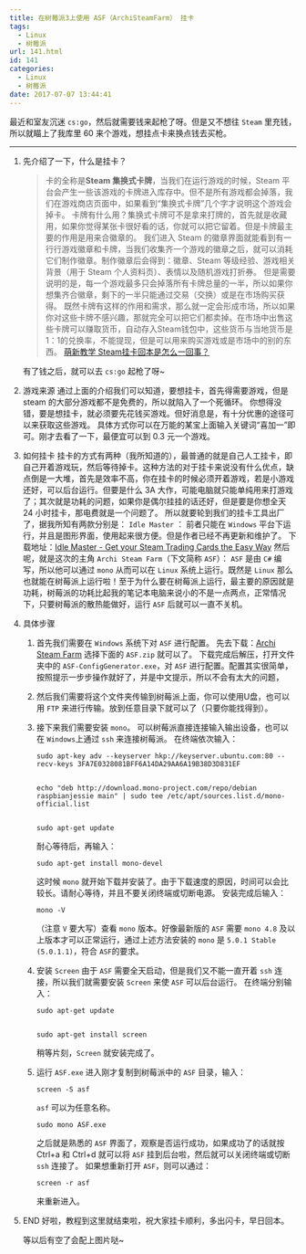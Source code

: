 ```yaml
---
title: 在树莓派3上使用 ASF（ArchiSteamFarm） 挂卡
tags:
  - Linux
  - 树莓派
url: 141.html
id: 141
categories:
  - Linux
  - 树莓派
date: 2017-07-07 13:44:41
---
```


最近和室友沉迷 `cs:go`，然后就需要钱来起枪了呀。但是又不想往 `Steam` 里充钱，所以就瞄上了我库里 60 来个游戏，想挂点卡来换点钱去买枪。

* * *

1.  先介绍了一下，什么是挂卡？
    
    > 卡的全称是**Steam 集换式卡牌**，当我们在运行游戏的时候，Steam 平台会产生一些该游戏的卡牌进入库存中。但不是所有游戏都会掉落，我们在游戏商店页面中，如果看到“集换式卡牌”几个字才说明这个游戏会掉卡。 卡牌有什么用？集换式卡牌可不是拿来打牌的，首先就是收藏用，如果你觉得某张卡很好看的话，你就可以把它留着。但是卡牌最主要的作用是用来合徽章的。 我们进入 Steam 的徽章界面就能看到有一行行游戏徽章和卡牌，当我们收集齐一个游戏的徽章之后，就可以消耗它们制作徽章。制作徽章后会得到：徽章、Steam 等级经验、游戏相关背景（用于 Steam 个人资料页）、表情以及随机游戏打折券。 但是需要说明的是，每一个游戏最多只会掉落所有卡牌总量的一半，所以如果你想集齐合徽章，剩下的一半只能通过交易（交换）或是在市场购买获得。 既然卡牌有这样的作用和需求，那么就一定会形成市场，所以如果你对这些卡牌不感兴趣，那就完全可以把它们都卖掉。在市场中出售这些卡牌可以赚取货币，自动存入Steam钱包中，这些货币与当地货币是1：1的兑换率，不能提现，但是可以用来购买游戏或是市场中的别的东西。 [萌新教学 Steam挂卡回本是怎么一回事？](http://soft.zol.com.cn/572/5727507.html)
    
    有了钱之后，就可以去 `cs:go` 起枪了呀~
2.  游戏来源 通过上面的介绍我们可以知道，要想挂卡，首先得需要游戏，但是 steam 的大部分游戏都不是免费的，所以就陷入了一个死循环。 你想得没错，要是想挂卡，就必须要先花钱买游戏。但好消息是，有十分优惠的途径可以来获取这些游戏。 具体方式你可以在万能的某宝上面输入关键词“喜加一”即可。刚才去看了一下，最便宜可以到 0.3 元一个游戏。
    
3.  如何挂卡 挂卡的方式有两种（我所知道的），最普通的就是自己人工挂卡，即自己开着游戏玩，然后等待掉卡。这种方法的对于挂卡来说没有什么优点，缺点倒是一大堆，首先是效率不高，你在挂卡的时候必须开着游戏，若是小游戏还好，可以后台运行。但要是什么 3A 大作，可能电脑就只能单纯用来打游戏了；其次就是功耗的问题，如果你是偶尔挂挂的话还好，但是要是你想全天 24 小时挂卡，那电费就是一个问题了。 所以就要轮到我们的挂卡工具出厂了，据我所知有两款分别是： `Idle Master` ： 前者只能在 `Windows` 平台下运行，并且是图形界面，使用起来很方便。但是作者已经不再更新和维护了。 下载地址：[Idle Master - Get your Steam Trading Cards the Easy Way](http://www.steamidlemaster.com/) 然后呢，就是这次的主角 `Archi Steam Farm`（下文简称 `ASF`）： `ASF` 是由 `C#` 编写，所以他可以通过 `mono` 从而可以在 `Linux` 系统上运行。既然是 `Linux` 那么也就能在树莓派上运行啦！至于为什么要在树莓派上运行，最主要的原因就是功耗，树莓派的功耗比起我的笔记本电脑来说小的不是一点两点，正常情况下，只要树莓派的散热能做好，运行 `ASF` 后就可以一直不关机。
    
4.  具体步骤
    
    1.  首先我们需要在 `Windows` 系统下对 `ASF` 进行配置。 先去下载：[Archi Steam Farm](https://github.com/JustArchi/ArchiSteamFarm/releases/tag/2.3.2.0) 选择下面的 `ASF.zip` 就可以了。 下载完成后解压，打开文件夹中的 `ASF-ConfigGenerator.exe`，对 `ASF` 进行配置。配置其实很简单，按照提示一步步操作就好了，并是中文提示，所以不会有太大的问题，
    2.  然后我们需要将这个文件夹传输到树莓派上面，你可以使用U盘，也可以用 `FTP` 来进行传输。放到任意目录下就可以了（只要你能找得到）。
        
    3.  接下来我们需要安装 `mono`。 可以树莓派直接连接输入输出设备，也可以在 `Windows`上通过 `ssh` 来连接树莓派。 在终端依次输入：
        
            sudo apt-key adv --keyserver hkp://keyserver.ubuntu.com:80 --recv-keys 3FA7E0328081BFF6A14DA29AA6A19B38D3D831EF
            
        
            echo "deb http://download.mono-project.com/repo/debian raspbianjessie main" | sudo tee /etc/apt/sources.list.d/mono-official.list
            
        
            sudo apt-get update
            
        
        耐心等待后，再输入：
        
            sudo apt-get install mono-devel
            
        
        这时候 `mono` 就开始下载并安装了。由于下载速度的原因，时间可以会比较长。请耐心等待，并且不要关闭终端或切断电源。 安装完成后输入：
        
            mono -V
            
        
        （注意 `V` 要大写）查看 `mono` 版本。好像最新版的 `ASF` 需要 `mono 4.8` 及以上版本才可以正常运行，通过上述方法安装的 `mono` 是 `5.0.1 Stable (5.0.1.1)`，符合 `ASF`的要求。
    4.  安装 `Screen` 由于 `ASF` 需要全天启动，但是我们又不能一直开着 `ssh` 连接，所以我们就需要安装 `Screen` 来使 `ASF` 可以后台运行。 在终端分别输入：
        
            sudo apt-get update
            
        
            sudo apt-get install screen
            
        
        稍等片刻，`Screen` 就安装完成了。
    5.  运行 `ASF.exe` 进入刚才复制到树莓派中的 `ASF` 目录，输入：
        
            screen -S asf
            
        
        `asf` 可以为任意名称。
        
            sudo mono ASF.exe 
            
        
        之后就是熟悉的 `ASF` 界面了，观察是否运行成功，如果成功了的话就按 Ctrl+a 和 Ctrl+d 就可以将 `ASF` 挂到后台啦，然后就可以关闭终端或切断 `ssh` 连接了。 如果想重新打开 `ASF`，则可以通过：
        
            screen -r asf
            
        
        来重新进入。
5.  END 好啦，教程到这里就结束啦，祝大家挂卡顺利，多出闪卡，早日回本。
    
    等以后有空了会配上图片哒~